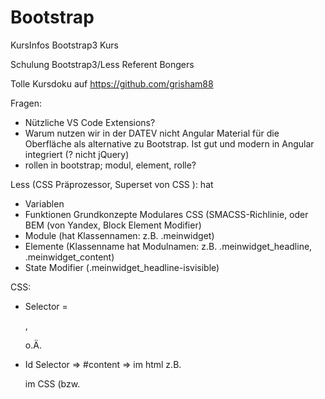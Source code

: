 # Bootstrap
KursInfos Bootstrap3 Kurs

Schulung Bootstrap3/Less
Referent Bongers

Tolle Kursdoku auf https://github.com/grisham88

Fragen: 
- Nützliche VS Code Extensions?
- Warum nutzen wir in der DATEV nicht Angular Material für die Oberfläche als 
	alternative zu Bootstrap. Ist gut und modern in Angular integriert (? nicht jQuery)
- rollen in bootstrap; modul, element, rolle?


Less (CSS Präprozessor, Superset von CSS ):
hat
- Variablen
- Funktionen
Grundkonzepte Modulares CSS (SMACSS-Richlinie, oder BEM (von Yandex, Block Element Modifier)
- Module  (hat Klassennamen: z.B. .meinwidget) 
- Elemente (Klassenname hat Modulnamen: z.B. .meinwidget_headline, .meinwidget_content)
- State Modifier (.meinwidget_headline-isvisible)

CSS:
- Selector = <p>, <div> o.Ä.
- Id Selector => #content => im html z.B. <div id="content">
	im CSS (bzw. <style>), #content
	- Id Selector ist kritisch, weil schwer steuerbar, wechselwirkungen leichter möglich
- sensibel, was wann wo wirkt.
	-> möglichst nur Klassen verwenden (dienen dann auch der Rollenzuordnung
- Klassendefinitionen überlagern sich.
	-> class="btn btn-success" 
		es werden zuerst die btn eigenschaften zugewiesen und dann btn-success
		-> die Reihenfolge bestimmt was zählt und kann/sollte verfeinern

		
		
- Benennung nach Tiefe: in CSS auch diese Reihenfplge einhalten.
	-  -> allg. Layout
	- btn 
	- state/modifier/utilities  (.is-aktive; .has-sidebar; .is-disabled; .u-

Schreibweise:
Modul  Element state/modifier/utilities
.meinmodul_button-mystate

Site: lesscss.org

less compiler installieren: npm install i -g less

Nutzung : lessc lessdateiname zielcssdateiname

Extension Easy less -> automatisches Übersetzen

Grundsätzliches: 
- alles CSS geht
- Variablen: @name ; kann überall verwendet werden.
- Funktionen: 
	Farben: lighten, darken, spin (
	
Variablen:
- Mixins (wie komplette CSS Klassen die in anderen Verwendet werden können. auch mit parameter möglich)
- Hierarchien (über Parentselector (&) genau zuordnen)
- Modul
	
CSS wird immer asynchron geladen; JS synchron/blockierend
	
Bootstrp:
- CSS Präpozessor/Framework
- Bootstrap3 in Less geschrieben
- Bootstrap4 in Sess geschrieben

Man sieht (meist) ob eine Website mit Bootstrap gemacht wurde.

CSS-Frameworks: (z.B. Bootstrap, Skeleton, Pure.CSS, PrimeNG, ..., Angular Material ,Foundation ( sehr umfangreich))
- vordefinierte Klassen
- Gestaltungsraster (Grid)
- Verlässlich
- responsive 
- Resets/Normalisierung (z.B. neue Grid cleart, setzt Werte zurück)
- manche haben JS im Bauch

Bootstrap3:
- werden Funktionen aus der bootstrap.js benötigt, muss jquery zu installiert werden.


Bezeichnung:
- mt -> MarginTop
- mb -> marginBottom
- padding ...
- ...
- Es gibt fixed Layoutbreiten mit Sprungpunkten. Randbreite wechselt, damit Content stabiler bleibt. Ab einer bestimmten breite vollflexibel.
	Die Sprungpunkte hängen an den Geräteklassen. (xs, s, md, lg) Für 4K o.Ä. werden diese Werte hochgerechnet.
- Layout Schachtel im Container (responsiv); container-fluid (nutzt komplette device width)
- die classen von Bootstrap sind gut auf getboostrap.com zu finden.

Unterschiede Bootstrap3-> 4;
- z.B. abstände um Elemente 

Grid:
Gridbasis: <container> (bzw. container-fluid)
Gridzeile: <row>
Grid Items (abhäüngig von Geräteklassen): z.B. <col-xs-2> oder <col-md-3>
	xs gilt ab xs weiter, wenn nichts anderes definiert wird.
	- passen die Größen nicht mehr in eine Row, wird umgebrochen.
	- offset in Grideinheiten setzen: z.B. zwei Einheiten in Geräteklasse xs : col-xs-offset-2
	- vershieben im Grit mit push und pull: z.B. zwei Einheiten in Geräteklasse xs nach rechts verschieben: col-xs-push-2
	- sichtbarkeit nach geräteklasse (genau für diese Geräteklasse): z.B.  visible-xs, hidden-md, show-sm, hidden-print
		vererbt sich nicht (( -> außer bei Elementen die bei bestimmten Ausgaben wie print (hidden-print) besser zu nutzen))
		visible-xs-inline bzw. visible-xs-block bzw. visible-inline-block
	
	
allgemein: sichtbarkeit: visible bzw. hidden bzw. show

collapsable - zeigt oder versteckt inhalte (benötigt jquery -> in bootstrap4 einfacher, weil schon integriert)
	steuerung über id des zu collapsenden Element, beim Schalter wird per href #Id angegeben und über 
	data-toggle="collapse" getoggled. Wo kein href zur Verfügung steht (z.B. button) wird das Collapseziel über data-target bestimmt.
dropdownlist - ähnlich  wie collapsable zu bearbeiten. Auch mit jquery, und schalter.
navbar: 
- in container: class="navbar navbar-default" darin sind zwei child-container : header und callapse

spezielles: 
	sr-only -> für Barrierefreiheit ausgabe für Screenreader -> nicht in der Anzeige
	hidden-print -> nicht auf ausdrucken anzeigen.
	
modifizieren von Werten/Elementen: nicht in den Bootstrap sourcen sondern:
	zum nachschauen von variablen kann man in die bootstrap datei variables.less anschauen.

In vsc settings: (so wird immer bei änderungen an less dateien die bootstrap.less verarbeitet)
"less.compile": {
        "out": false,
        "main": "bootstrap.less", 
        "compress": false
    }

wie und wo kann man bootstrap Werte ändern. 
	a) bootstrap - main verwenden/kopieren und originale kopieren bzw datei mitgeänderten werten mit oldname.mod.less benennen und nach dem origingal einhängen.
		Gefährlich, wenn updates von bootstrap kommen.

Bootstrap4:
- flexgrids;
- active class muss bei Navigationen vom listenelement zum ankertag verschoben werden.
- kein extra laden von jquery nötig.
- nicht so weit abwärtskompatibel zu alten browsern (min ie9)

less -> sass:
less source keine gültige sass source -> z.B. andere variablen benennung.

Sonstiges:
NPM:
- npm init; Neustart npm Projekt -> mit anlegen package.json
- wichtig immer mit npm installieren, weil dann die package.json mitaktualisiert wird.
- genutzte Ressource; normal angeben potentiell mit @versionsnummer
- developer Ressource: Testframework, o.ä. -> mit --save-dev
- mit npm versionen eines Moduls feststellen (z.B. für jquery): npm view jquery versions
EMMET:
$ = fortlaufende Nummern

https://github.com/grisham88
